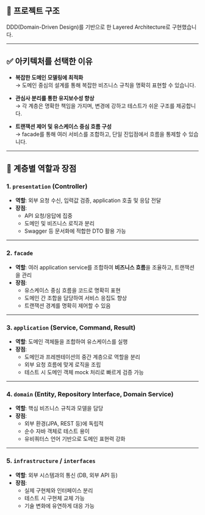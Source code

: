 ## 🧱 프로젝트 구조

DDD(Domain-Driven Design)를 기반으로 한 Layered Architecture로 구현했습니다.

---

## ✅ 아키텍처를 선택한 이유

- **복잡한 도메인 모델링에 최적화**  
  → 도메인 중심의 설계를 통해 복잡한 비즈니스 규칙을 명확히 표현할 수 있습니다.

- **관심사 분리를 통한 유지보수성 향상**  
  → 각 계층은 명확한 책임을 가지며, 변경에 강하고 테스트가 쉬운 구조를 제공합니다.

- **트랜잭션 제어 및 유스케이스 중심 흐름 구성**  
  → facade를 통해 여러 서비스를 조합하고, 단일 진입점에서 흐름을 통제할 수 있습니다.

---

  ## 🧱 계층별 역할과 장점

### 1. `presentation` (Controller)
- **역할**: 외부 요청 수신, 입력값 검증, application 호출 및 응답 전달
- **장점**:
  - API 요청/응답에 집중
  - 도메인 및 비즈니스 로직과 분리
  - Swagger 등 문서화에 적합한 DTO 활용 가능

---

### 2. `facade`
- **역할**: 여러 application service를 조합하여 **비즈니스 흐름**을 조율하고, 트랜잭션을 관리
- **장점**:
  - 유스케이스 중심 흐름을 코드로 명확히 표현
  - 도메인 간 조합을 담당하여 서비스 응집도 향상
  - 트랜잭션 경계를 명확히 제어할 수 있음

---

### 3. `application` (Service, Command, Result)
- **역할**: 도메인 객체들을 조합하여 유스케이스를 실행
- **장점**:
  - 도메인과 프레젠테이션의 중간 계층으로 역할을 분리
  - 외부 요청 흐름에 맞게 로직을 조립
  - 테스트 시 도메인 객체 mock 처리로 빠르게 검증 가능

---

### 4. `domain` (Entity, Repository Interface, Domain Service)
- **역할**: 핵심 비즈니스 규칙과 모델을 담당
- **장점**:
  - 외부 환경(JPA, REST 등)에 독립적
  - 순수 자바 객체로 테스트 용이
  - 유비쿼터스 언어 기반으로 도메인 표현력 강화

---

### 5. `infrastructure` / `interfaces`
- **역할**: 외부 시스템과의 통신 (DB, 외부 API 등)
- **장점**:
  - 실제 구현체와 인터페이스 분리
  - 테스트 시 구현체 교체 가능
  - 기술 변화에 유연하게 대응 가능
